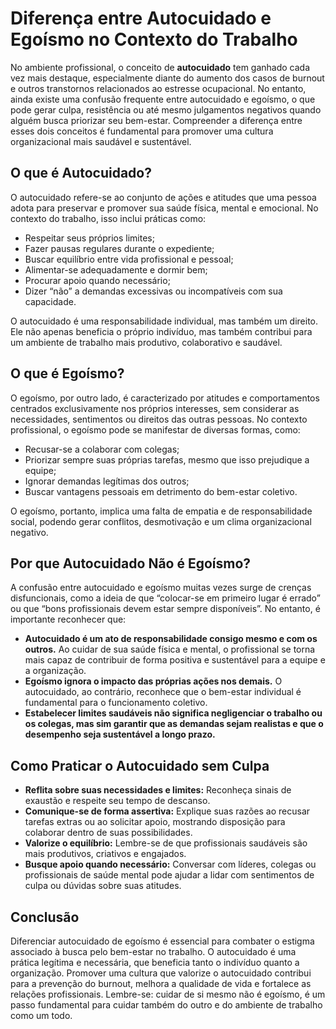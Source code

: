 
# Diferença entre Autocuidado e Egoísmo no Contexto do Trabalho

No ambiente profissional, o conceito de **autocuidado** tem ganhado cada vez mais destaque, especialmente diante do aumento dos casos de burnout e outros transtornos relacionados ao estresse ocupacional. No entanto, ainda existe uma confusão frequente entre autocuidado e egoísmo, o que pode gerar culpa, resistência ou até mesmo julgamentos negativos quando alguém busca priorizar seu bem-estar. Compreender a diferença entre esses dois conceitos é fundamental para promover uma cultura organizacional mais saudável e sustentável.

## O que é Autocuidado?

O autocuidado refere-se ao conjunto de ações e atitudes que uma pessoa adota para preservar e promover sua saúde física, mental e emocional. No contexto do trabalho, isso inclui práticas como:

- Respeitar seus próprios limites;
- Fazer pausas regulares durante o expediente;
- Buscar equilíbrio entre vida profissional e pessoal;
- Alimentar-se adequadamente e dormir bem;
- Procurar apoio quando necessário;
- Dizer “não” a demandas excessivas ou incompatíveis com sua capacidade.

O autocuidado é uma responsabilidade individual, mas também um direito. Ele não apenas beneficia o próprio indivíduo, mas também contribui para um ambiente de trabalho mais produtivo, colaborativo e saudável.

## O que é Egoísmo?

O egoísmo, por outro lado, é caracterizado por atitudes e comportamentos centrados exclusivamente nos próprios interesses, sem considerar as necessidades, sentimentos ou direitos das outras pessoas. No contexto profissional, o egoísmo pode se manifestar de diversas formas, como:

- Recusar-se a colaborar com colegas;
- Priorizar sempre suas próprias tarefas, mesmo que isso prejudique a equipe;
- Ignorar demandas legítimas dos outros;
- Buscar vantagens pessoais em detrimento do bem-estar coletivo.

O egoísmo, portanto, implica uma falta de empatia e de responsabilidade social, podendo gerar conflitos, desmotivação e um clima organizacional negativo.

## Por que Autocuidado Não é Egoísmo?

A confusão entre autocuidado e egoísmo muitas vezes surge de crenças disfuncionais, como a ideia de que “colocar-se em primeiro lugar é errado” ou que “bons profissionais devem estar sempre disponíveis”. No entanto, é importante reconhecer que:

- **Autocuidado é um ato de responsabilidade consigo mesmo e com os outros.** Ao cuidar de sua saúde física e mental, o profissional se torna mais capaz de contribuir de forma positiva e sustentável para a equipe e a organização.
- **Egoísmo ignora o impacto das próprias ações nos demais.** O autocuidado, ao contrário, reconhece que o bem-estar individual é fundamental para o funcionamento coletivo.
- **Estabelecer limites saudáveis não significa negligenciar o trabalho ou os colegas, mas sim garantir que as demandas sejam realistas e que o desempenho seja sustentável a longo prazo.**

## Como Praticar o Autocuidado sem Culpa

- **Reflita sobre suas necessidades e limites:** Reconheça sinais de exaustão e respeite seu tempo de descanso.
- **Comunique-se de forma assertiva:** Explique suas razões ao recusar tarefas extras ou ao solicitar apoio, mostrando disposição para colaborar dentro de suas possibilidades.
- **Valorize o equilíbrio:** Lembre-se de que profissionais saudáveis são mais produtivos, criativos e engajados.
- **Busque apoio quando necessário:** Conversar com líderes, colegas ou profissionais de saúde mental pode ajudar a lidar com sentimentos de culpa ou dúvidas sobre suas atitudes.

## Conclusão

Diferenciar autocuidado de egoísmo é essencial para combater o estigma associado à busca pelo bem-estar no trabalho. O autocuidado é uma prática legítima e necessária, que beneficia tanto o indivíduo quanto a organização. Promover uma cultura que valorize o autocuidado contribui para a prevenção do burnout, melhora a qualidade de vida e fortalece as relações profissionais. Lembre-se: cuidar de si mesmo não é egoísmo, é um passo fundamental para cuidar também do outro e do ambiente de trabalho como um todo.
```
